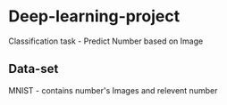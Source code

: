 # Deep-learning-project
Classification task - Predict Number based on Image

## Data-set
MNIST - contains number's Images and relevent number

